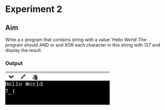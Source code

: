 # Experiment 2

## Aim
Write a c program that contains string with a value 'Hello World'.The program should AND or and XOR each character in this string with 127 and display the result.



### Output

![output](pro2.jpeg)
